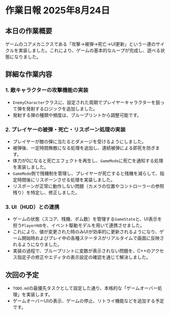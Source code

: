# 作業日報 2025年8月24日

## 本日の作業概要

ゲームのコアメカニクスである「攻撃→被弾→死亡→UI更新」という一連のサイクルを実装しました。これにより、ゲームの基本的なループが完成し、遊べる状態になりました。

## 詳細な作業内容

### 1. 敵キャラクターの攻撃機能の実装
- `EnemyCharacter`クラスに、設定された周期でプレイヤーキャラクターを狙って弾を発射するロジックを追加しました。
- 発射する弾の種類や頻度は、ブループリントから調整可能です。

### 2. プレイヤーの被弾・死亡・リスポーン処理の実装
- プレイヤーが敵の弾に当たるとダメージを受けるようにしました。
- 被弾後、一定時間無敵になる処理を追加し、連続被弾による即死を防ぎます。
- 体力が0になると死亡エフェクトを再生し、`GameMode`に死亡を通知する処理を実装しました。
- `GameMode`側で残機制を管理し、プレイヤーが死亡すると残機を減らして、指定時間後にリスポーンさせる処理を実装しました。
- リスポーンが正常に動作しない問題（カメラの位置やコントローラーの参照残り）を特定し、修正しました。

### 3. UI（HUD）との連携
- ゲームの状態（スコア、残機、ボム数）を管理する`GameState`と、UI表示を担う`PlayerHUD`を、イベント駆動モデルを用いて連携させました。
- これにより、値が変更された時のみUIが効率的に更新されるようになり、ゲーム開始時およびプレイ中の各種ステータスがリアルタイムで画面に反映されるようになりました。
- 実装の過程で、ブループリントに変数が表示されない問題を、C++のアクセス指定子の修正やエディタの表示設定の確認を通じて解決しました。

## 次回の予定

- `TODO.md`の最優先タスクとして設定した通り、本格的な「ゲームオーバー処理」を実装します。
- ゲームオーバーUIの表示、ゲームの停止、リトライ機能などを追加する予定です。
